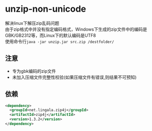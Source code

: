 # unzip-non-unicode
解决linux下解压zip乱码问题  
由于zip格式中并没有指定编码格式，Windows下生成的zip文件中的编码是GBK/GB2312等，而Linux下的默认编码是UTF8  
使用命令行`java -jar unzip.jar src.zip /destfolder/`  
## 注意
- 专为gbk编码的zip文件
- 未加入压缩文件完整性校验(如果压缩文件有错误,则结果不可预知)
## 依赖
```xml
<dependency>
  <groupId>net.lingala.zip4j</groupId>
  <artifactId>zip4j</artifactId>
  <version>1.3.2</version>
</dependency>
```

